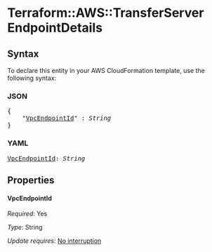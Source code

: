 # Terraform::AWS::TransferServer EndpointDetails

## Syntax

To declare this entity in your AWS CloudFormation template, use the following syntax:

### JSON

<pre>
{
    "<a href="#vpcendpointid" title="VpcEndpointId">VpcEndpointId</a>" : <i>String</i>
}
</pre>

### YAML

<pre>
<a href="#vpcendpointid" title="VpcEndpointId">VpcEndpointId</a>: <i>String</i>
</pre>

## Properties

#### VpcEndpointId

_Required_: Yes

_Type_: String

_Update requires_: [No interruption](https://docs.aws.amazon.com/AWSCloudFormation/latest/UserGuide/using-cfn-updating-stacks-update-behaviors.html#update-no-interrupt)

